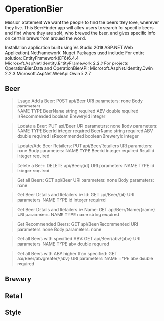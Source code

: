 # OperationBier

Mission Statement
  We want the people to find the beers they love, wherever they live.  This 
BeerFinder app will allow users to search for specific beers and find where 
they are sold, who brewed the beer, and gives specific info on certain brews 
from around the world.

Installation
  application built using Vs Studio 2019
  ASP.NET Web Application(.NetFramework)
  Nuget Packages used include:
    For entire solution:
      EntityFramework(EF6)6.4.4
      Microsoft.AspNet.Identity.EntityFramework 2.2.3
    For projects OperationBier.Data and OperationBierAPI:
      Microsoft.AspNet.Identity.Owin 2.2.3
      Microsoft.AspNet.WebApi.Owin 5.2.7
      
 ## Beer
   
> Usage
  Add a Beer:
    POST api/Beer
      URI parameters: none
      Body parameters:  
      NAME            TYPE
      BeerName        string    required
      ABV             double    required
      IsRecommended   boolean
      BreweryId       integer

 > Update a Beer:
    PUT api/Beer
      URI parameters: none
      Body parameters:
      NAME            TYPE
      BeerId          integer   required
      BeerName        string    required
      ABV             double    required
      IsRecommended   boolean 
      BreweryId       integer
      
 > Update/Add Beer Retailers: 
    PUT api/Beer/Retailers
      URI parameters: none
      Body parameters:
      NAME            TYPE
      BeerId          integer   required
      RetailId        integer   required
      
  >Delete a Beer:
    DELETE api/Beer/{id}
      URI parameters: 
      NAME            TYPE
      id              integer   required
  
 > Get all Beers:
    GET api/Beer
      URI parameters: none
      Body parameters: none
  
  > Get Beer Details and Retailers by Id:
    GET api/Beer/{id}
      URI parameters: 
      NAME            TYPE
      id              integer   required
      
  > Get Beer Details and Retailers by Name:
    GET api/Beer/Name/{name}
      URI parameters:
      NAME            TYPE
      name            string    required
      
  > Get Recommended Beers:
    GET api/Beer/Recommended
      URI parameters: none
      Body parameters: none
      
 > Get all Beers with specified ABV:
    GET api/Beer/abv/{abv}
      URI parameters:
      NAME            TYPE
      abv             double    required
      
 >  Get all Beers with ABV higher than specified:
    GET api/Beer/abvgreater/{abv}
      URI parameters:
      NAME            TYPE
      abv             double    required 
    
## Brewery



      
## Retail



## Style
      
